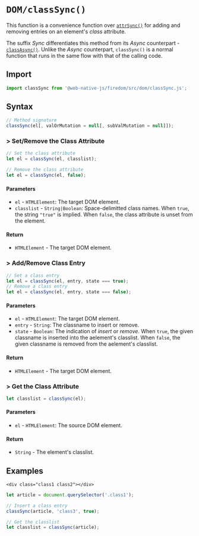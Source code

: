 # `DOM/classSync()`

This function is a convenience function over [`attrSync()`](/firedom/api/dom/attrsync.md) for adding and removing entries on an element's _class_ attribute.

The suffix _Sync_ differentiates this method from its _Async_ counterpart - [`classAsync()`](/firedom/api/dom/classasync.md). Unlike the _Async_ counterpart, `classSync()` is a normal function that runs in the same flow with that of the calling code.

## Import

```javascript
import classSync from '@web-native-js/firedom/src/dom/classSync.js';
```

## Syntax

```javascript
// Method signature
classSync(el[, valOrMutation = null[, subValMutation = null]]);
```

### &gt; Set/Remove the Class Attribute

```javascript
// Set the class attribute
let el = classSync(el, classlist);

// Remove the class attribute
let el = classSync(el, false);
```

#### Parameters

* `el` - `HTMLElement`: The target DOM element.
* `classlist` - `String|Boolean`: Space-delimitted class names. When `true`, the string `"true"` is implied. When `false`, the class attribute is unset from the element.

#### Return

* `HTMLElement` - The target DOM element.

### &gt; Add/Remove Class Entry

```javascript
// Set a class entry
let el = classSync(el, entry, state === true);
// Remove a class entry
let el = classSync(el, entry, state === false);
```

#### Parameters

* `el` - `HTMLElement`: The target DOM element.
* `entry` - `String`: The classname to insert or remove.
* `state` - `Boolean`: The indication of _insert_ or _remove_. When `true`, the given classname is inserted into the aelement's classlist. When `false`, the given classname is removed from the aelement's classlist.

#### Return

* `HTMLElement` - The target DOM element.

### &gt; Get the Class Attribute

```javascript
let classlist = classSync(el);
```

#### Parameters

* `el` - `HTMLElement`: The source DOM element.

#### Return

* `String` - The element's classlist.

## Examples

```markup
<div class="class1 class2"></div>
```

```javascript
let article = document.querySelector('.class1');

// Insert a class entry
classSync(article, 'class3', true);

// Get the classlist
let classlist = classSync(article);
```

